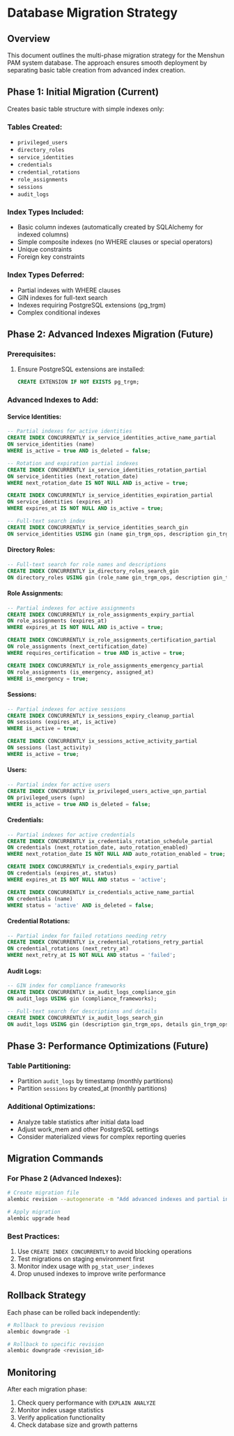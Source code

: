 # Database Migration Strategy

## Overview

This document outlines the multi-phase migration strategy for the Menshun PAM system database. The approach ensures smooth deployment by separating basic table creation from advanced index creation.

## Phase 1: Initial Migration (Current)

Creates basic table structure with simple indexes only:

### Tables Created:
- `privileged_users`
- `directory_roles`
- `service_identities`
- `credentials`
- `credential_rotations`
- `role_assignments`
- `sessions`
- `audit_logs`

### Index Types Included:
- Basic column indexes (automatically created by SQLAlchemy for indexed columns)
- Simple composite indexes (no WHERE clauses or special operators)
- Unique constraints
- Foreign key constraints

### Index Types Deferred:
- Partial indexes with WHERE clauses
- GIN indexes for full-text search
- Indexes requiring PostgreSQL extensions (pg_trgm)
- Complex conditional indexes

## Phase 2: Advanced Indexes Migration (Future)

### Prerequisites:
1. Ensure PostgreSQL extensions are installed:
   ```sql
   CREATE EXTENSION IF NOT EXISTS pg_trgm;
   ```

### Advanced Indexes to Add:

#### Service Identities:
```sql
-- Partial indexes for active identities
CREATE INDEX CONCURRENTLY ix_service_identities_active_name_partial 
ON service_identities (name) 
WHERE is_active = true AND is_deleted = false;

-- Rotation and expiration partial indexes
CREATE INDEX CONCURRENTLY ix_service_identities_rotation_partial 
ON service_identities (next_rotation_date) 
WHERE next_rotation_date IS NOT NULL AND is_active = true;

CREATE INDEX CONCURRENTLY ix_service_identities_expiration_partial 
ON service_identities (expires_at) 
WHERE expires_at IS NOT NULL AND is_active = true;

-- Full-text search index
CREATE INDEX CONCURRENTLY ix_service_identities_search_gin 
ON service_identities USING gin (name gin_trgm_ops, description gin_trgm_ops);
```

#### Directory Roles:
```sql
-- Full-text search for role names and descriptions
CREATE INDEX CONCURRENTLY ix_directory_roles_search_gin 
ON directory_roles USING gin (role_name gin_trgm_ops, description gin_trgm_ops);
```

#### Role Assignments:
```sql
-- Partial indexes for active assignments
CREATE INDEX CONCURRENTLY ix_role_assignments_expiry_partial 
ON role_assignments (expires_at) 
WHERE expires_at IS NOT NULL AND is_active = true;

CREATE INDEX CONCURRENTLY ix_role_assignments_certification_partial 
ON role_assignments (next_certification_date) 
WHERE requires_certification = true AND is_active = true;

CREATE INDEX CONCURRENTLY ix_role_assignments_emergency_partial 
ON role_assignments (is_emergency, assigned_at) 
WHERE is_emergency = true;
```

#### Sessions:
```sql
-- Partial indexes for active sessions
CREATE INDEX CONCURRENTLY ix_sessions_expiry_cleanup_partial 
ON sessions (expires_at, is_active) 
WHERE is_active = true;

CREATE INDEX CONCURRENTLY ix_sessions_active_activity_partial 
ON sessions (last_activity) 
WHERE is_active = true;
```

#### Users:
```sql
-- Partial index for active users
CREATE INDEX CONCURRENTLY ix_privileged_users_active_upn_partial 
ON privileged_users (upn) 
WHERE is_active = true AND is_deleted = false;
```

#### Credentials:
```sql
-- Partial indexes for active credentials
CREATE INDEX CONCURRENTLY ix_credentials_rotation_schedule_partial 
ON credentials (next_rotation_date, auto_rotation_enabled) 
WHERE next_rotation_date IS NOT NULL AND auto_rotation_enabled = true;

CREATE INDEX CONCURRENTLY ix_credentials_expiry_partial 
ON credentials (expires_at, status) 
WHERE expires_at IS NOT NULL AND status = 'active';

CREATE INDEX CONCURRENTLY ix_credentials_active_name_partial 
ON credentials (name) 
WHERE status = 'active' AND is_deleted = false;
```

#### Credential Rotations:
```sql
-- Partial index for failed rotations needing retry
CREATE INDEX CONCURRENTLY ix_credential_rotations_retry_partial 
ON credential_rotations (next_retry_at) 
WHERE next_retry_at IS NOT NULL AND status = 'failed';
```

#### Audit Logs:
```sql
-- GIN index for compliance frameworks
CREATE INDEX CONCURRENTLY ix_audit_logs_compliance_gin 
ON audit_logs USING gin (compliance_frameworks);

-- Full-text search for descriptions and details
CREATE INDEX CONCURRENTLY ix_audit_logs_search_gin 
ON audit_logs USING gin (description gin_trgm_ops, details gin_trgm_ops);
```

## Phase 3: Performance Optimizations (Future)

### Table Partitioning:
- Partition `audit_logs` by timestamp (monthly partitions)
- Partition `sessions` by created_at (monthly partitions)

### Additional Optimizations:
- Analyze table statistics after initial data load
- Adjust work_mem and other PostgreSQL settings
- Consider materialized views for complex reporting queries

## Migration Commands

### For Phase 2 (Advanced Indexes):
```bash
# Create migration file
alembic revision --autogenerate -m "Add advanced indexes and partial indexes"

# Apply migration
alembic upgrade head
```

### Best Practices:
1. Use `CREATE INDEX CONCURRENTLY` to avoid blocking operations
2. Test migrations on staging environment first
3. Monitor index usage with `pg_stat_user_indexes`
4. Drop unused indexes to improve write performance

## Rollback Strategy

Each phase can be rolled back independently:
```bash
# Rollback to previous revision
alembic downgrade -1

# Rollback to specific revision
alembic downgrade <revision_id>
```

## Monitoring

After each migration phase:
1. Check query performance with `EXPLAIN ANALYZE`
2. Monitor index usage statistics
3. Verify application functionality
4. Check database size and growth patterns